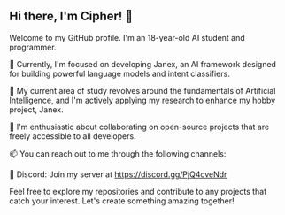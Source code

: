 ## Hi there, I'm Cipher! 👋

Welcome to my GitHub profile. I'm an 18-year-old AI student and programmer.

🔭 Currently, I'm focused on developing Janex, an AI framework designed for building powerful language models and intent classifiers.

🌱 My current area of study revolves around the fundamentals of Artificial Intelligence, and I'm actively applying my research to enhance my hobby project, Janex.

👯 I'm enthusiastic about collaborating on open-source projects that are freely accessible to all developers.

📫 You can reach out to me through the following channels:

💬 Discord: Join my server at https://discord.gg/PjQ4cveNdr

Feel free to explore my repositories and contribute to any projects that catch your interest. Let's create something amazing together!
